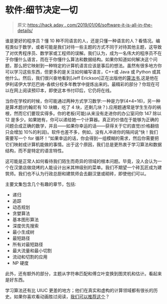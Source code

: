 # 软件:细节决定一切

> 原文:[https://hack aday . com/2019/01/06/software-it-is-all-in-the-details/](https://hackaday.com/2019/01/06/software-it-is-all-in-the-details/)

谁是更好的程序员？懂 10 种不同语言的人，还是只懂一种语言的人？看情况。编程类似于数学，或者可能是我们对待一些主题的方式不同于对待其他主题，这导致了对优秀程序员、数学家或工程师的误解。我们认为，成为一名伟大的程序员不在于你懂什么语言，而在于你懂什么算法和数据结构。如果你知道如何解决这个问题，那么把它映射到一种特定的计算机语言应该是事后的想法。虽然有很多地方你可以学习这些东西，但更多的是关注如何编写语言，C++或 Java 或 Python 或其他什么。然后，我们很兴奋地看到[Jeff Erickson]正在出版他的[算法书](http://jeffe.cs.illinois.edu/teaching/algorithms/),这是他在伊利诺伊大学厄巴纳-香槟分校多年教学中提炼出来的。最精彩的部分？你现在可以在网上阅读预印本，即使这本书付印后，它仍将在线。

当你在学校的时候，你可能通过两种方式学习数学:一种是力学(4×4=16)，另一种是算术题(约翰尼有 10 块糖，吃了 4 块，还剩几块？).应用题通常是学生生存的祸根，然而它们要现实得多。你的老板(可能)从来没有走进你的办公室问你 147 除以 12 是多少。如果她有，你可以递给她一个计算器。真正的价值在于能够为正确的问题合成正确的数学，并且——如果你幸运的话——获得关于它的直觉(价格翻倍只会增加 10%的利润)。软件也差不多，例如，没有人冲进你的隔间说“快！我们需要写一个 for 循环！”如果幸运的话，你会得到一组模糊的需求，然后你需要把它们映射成计算机能做的事情。出于这个原因，我们总是更热衷于学习算法和数据结构，而不是特定的语言特性。

这可能是正常人如何看待我们陌生而奇异的领域的根本问题。毕竟，没人会认为一个在汉堡店做烧烤的人能设计出米其林级别的菜单。我们不期望一个砖瓦匠成为建筑师。我们也不认为行政总厨和建筑师会去翻汉堡或砌砖，即使他们可以。

主要文集包含几个有趣的章节，包括:

*   递归
*   追踪
*   动态规划
*   贪婪算法
*   基本图形算法
*   深度优先搜索
*   最小生成树
*   最短路径
*   所有对最短路径
*   最大流量和最小切割
*   流动和切割的应用
*   NP 硬度

此外，还有额外的部分，主题从字符串匹配和傅立叶变换到图灵机和估计。看起来是好东西。

学习算法还有比 UIUC 更差的地方；他们在真实和虚构的计算领域都有很长的历史。如果你喜欢看动画胜过阅读，[我们可以推荐这个](https://hackaday.com/2018/05/06/algorithms-for-visual-learners/)？